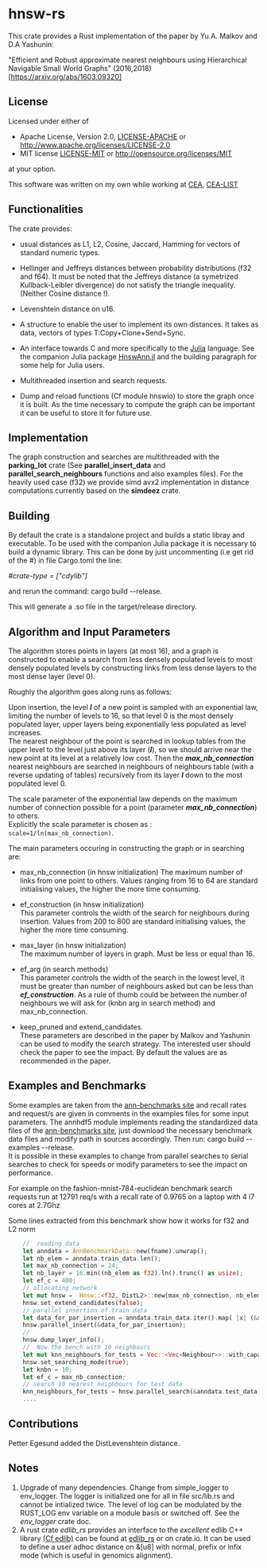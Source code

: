 # hnsw-rs

This crate provides a Rust implementation of the paper by Yu.A. Malkov and D.A Yashunin:

"Efficient and Robust approximate nearest neighbours using Hierarchical Navigable Small World Graphs" (2016,2018)
[https://arxiv.org/abs/1603.09320]

## License

Licensed under either of

* Apache License, Version 2.0, [LICENSE-APACHE](LICENSE-APACHE) or <http://www.apache.org/licenses/LICENSE-2.0>
* MIT license [LICENSE-MIT](LICENSE-MIT) or <http://opensource.org/licenses/MIT>

at your option.

This software was written on my own while working at [CEA](http://www.cea.fr/), [CEA-LIST](http://www-list.cea.fr/en/)

## Functionalities

The crate provides:

* usual distances as L1, L2, Cosine, Jaccard, Hamming for vectors of standard numeric types.

* Hellinger and Jeffreys distances between probability distributions (f32 and f64). It must be noted that the Jeffreys distance
(a symetrized Kullback-Leibler divergence) do not satisfy the triangle inequality. (Neither Cosine distance !).

* Levenshtein distance on u16.

* A structure to enable the user to implement its own distances. It takes as data, vectors of types T:Copy+Clone+Send+Sync.

* An interface towards C and more specifically to the [Julia](https://julialang.org/) language.
See the companion Julia package [HnswAnn.jl](https://gitlab.com/jpboth/HnswAnn.jl) and the building paragraph for some help for Julia users.

* Multithreaded insertion and search requests.
  
* Dump and reload functions (Cf module hnswio) to store the graph once it is built. As the time necessary to compute the graph can be important it can be useful to store it for future use.

## Implementation

The graph construction and searches are multithreaded with the **parking_lot** crate (See **parallel_insert_data** and **parallel_search_neighbours** functions and also examples files).
For the heavily used case (f32) we provide simd avx2 implementation in distance computations
currently based on the **simdeez** crate.

## Building

By default the crate is a standalone project and builds a static libray and executable.
To be used with the companion Julia package it is necessary to build a dynamic library.
This can be done by just uncommenting (i.e get rid of the #) in file Cargo.toml the line:

*#crate-type = ["cdylib"]*

and rerun the command: cargo build --release.

This will generate a .so file in the target/release directory.

## Algorithm and Input Parameters

The algorithm stores points in layers (at most 16), and a graph is constructed to enable a search from less densely populated levels to most densely populated levels by constructing links from less dense layers to the most dense layer (level 0).

Roughly the algorithm goes along runs as follows:

Upon insertion, the level ***l*** of a new point is sampled with an exponential law, limiting the number of levels to 16,
so that level 0 is the most densely populated layer, upper layers being exponentially less populated as level increases.  
The nearest neighbour of the point is searched in lookup tables from the upper level to the level just above its layer (***l***), so we should arrive near the new point at its level at a relatively low cost. Then the ***max_nb_connection*** nearest neighbours are searched in neighbours of neighbours table (with a reverse updating of tables) recursively from its layer ***l*** down to the most populated level 0.  

The scale parameter of the exponential law depends on the maximum number of connection possible for a point (parameter ***max_nb_connection***) to others.  
Explicitly the scale parameter is chosen as : `scale=1/ln(max_nb_connection)`.

The main parameters occuring in constructing the graph or in searching are:

* max_nb_connection (in hnsw initialization)
    The maximum number of links from one point to others. Values ranging from 16 to 64 are standard initialising values, the higher the more time consuming.

* ef_construction (in hnsw initialization)  
  This parameter controls the width of the search for neighbours during insertion. Values from 200 to 800 are standard initialising values, the higher the more time consuming.

* max_layer (in hnsw initialization)  
    The maximum number of layers in graph. Must be less or equal than 16.

* ef_arg (in search methods)  
    This parameter controls the width of the search in the lowest level, it must be greater than number of neighbours asked but can be less than ***ef_construction***.
    As a rule of thumb could be between the number of neighbours we will ask for (knbn arg in search method) and max_nb_connection.

* keep_pruned and extend_candidates.  
    These parameters are described in the paper by Malkov and Yashunin can be used to
    modify the search strategy. The interested user should check the paper to see the impact. By default
    the values are as recommended in the paper.

## Examples and Benchmarks

Some examples are taken from the [ann-benchmarks site](https://github.com/erikbern/ann-benchmarks)
and recall rates and request/s are given in comments in the examples files for some input parameters.
The annhdf5 module implements reading the standardized data files
of the [ann-benchmarks site](https://github.com/erikbern/ann-benchmarks),
just download the necessary benchmark data files and modify path in sources accordingly.
Then run: cargo build --examples --release.  
It is possible in these examples to change from parallel searches to serial searches to check for speeds
or modify parameters to see the impact on performance.

For example on the fashion-mnist-784-euclidean benchmark search requests run at 12791 req/s with a recall rate of 0.9765 on a laptop with 4 i7 cores at 2.7Ghz

Some lines extracted from this benchmark show how it works for f32 and L2 norm

```rust
    //  reading data
    let anndata = AnnBenchmarkData::new(fname).unwrap();
    let nb_elem = anndata.train_data.len();
    let max_nb_connection = 24;
    let nb_layer = 16.min((nb_elem as f32).ln().trunc() as usize);
    let ef_c = 400;
    // allocating network
    let mut hnsw =  Hnsw::<f32, DistL2>::new(max_nb_connection, nb_elem, nb_layer, ef_c, DistL2{});
    hnsw.set_extend_candidates(false);
    // parallel insertion of train data
    let data_for_par_insertion = anndata.train_data.iter().map( |x| (&x.0, x.1)).collect();
    hnsw.parallel_insert(&data_for_par_insertion);
    //
    hnsw.dump_layer_info();
    //  Now the bench with 10 neighbours
    let mut knn_neighbours_for_tests = Vec::<Vec<Neighbour>>::with_capacity(nb_elem);
    hnsw.set_searching_mode(true);
    let knbn = 10;
    let ef_c = max_nb_connection;
    // search 10 nearest neighbours for test data
    knn_neighbours_for_tests = hnsw.parallel_search(&anndata.test_data, knbn, ef_c);
    ....
```

## Contributions

Petter Egesund added the DistLevenshtein distance.

## Notes

1. Upgrade of many dependencies. Change from simple_logger to env_logger. The logger is initialized one for all in file src/lib.rs and cannot be intialized twice. The level of log can be modulated by the RUST_LOG env variable on a module basis or switched off. See the *env_logger* crate doc.
2. A rust crate *edlib_rs* provides an interface to the *excellent* edlib C++ library  [(Cf edlib)](https://github.com/Martinsos/edlib) can be found at [edlib_rs](https://github.com/jean-pierreBoth/edlib-rs) or on crate.io. It can be used to define a user adhoc distance on &[u8] with normal, prefix or infix mode (which is useful in genomics alignment).
